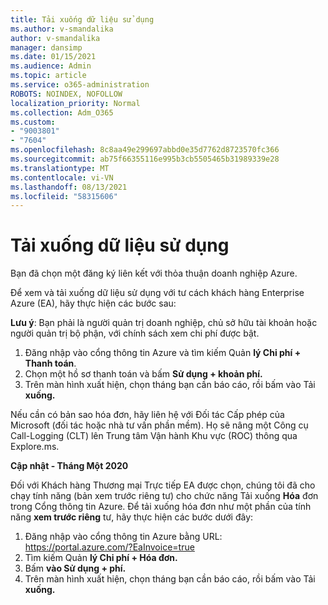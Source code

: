 ```yaml
---
title: Tải xuống dữ liệu sử dụng
ms.author: v-smandalika
author: v-smandalika
manager: dansimp
ms.date: 01/15/2021
ms.audience: Admin
ms.topic: article
ms.service: o365-administration
ROBOTS: NOINDEX, NOFOLLOW
localization_priority: Normal
ms.collection: Adm_O365
ms.custom:
- "9003801"
- "7604"
ms.openlocfilehash: 8c8aa49e299697abbd0e35d7762d8723570fc366
ms.sourcegitcommit: ab75f66355116e995b3cb5505465b31989339e28
ms.translationtype: MT
ms.contentlocale: vi-VN
ms.lasthandoff: 08/13/2021
ms.locfileid: "58315606"
---
```

# <a name="download-usage-data"></a>Tải xuống dữ liệu sử dụng

Bạn đã chọn một đăng ký liên kết với thỏa thuận doanh nghiệp Azure.

Để xem và tải xuống dữ liệu sử dụng với tư cách khách hàng Enterprise Azure (EA), hãy thực hiện các bước sau:

**Lưu ý**: Bạn phải là người quản trị doanh nghiệp, chủ sở hữu tài khoản hoặc người quản trị bộ phận, với chính sách xem chi phí được bật. 

1. Đăng nhập vào cổng thông tin Azure và tìm kiếm Quản **lý Chi phí + Thanh toán**.
2. Chọn một hồ sơ thanh toán và bấm **Sử dụng + khoản phí.**
3. Trên màn hình xuất hiện, chọn tháng bạn cần báo cáo, rồi bấm vào Tải **xuống.**

Nếu cần có bản sao hóa đơn, hãy liên hệ với Đối tác Cấp phép của Microsoft (đối tác hoặc nhà tư vấn phần mềm). Họ sẽ nâng một Công cụ Call-Logging (CLT) lên Trung tâm Vận hành Khu vực (ROC) thông qua Explore.ms.

**Cập nhật - Tháng Một 2020**

Đối với Khách hàng Thương mại Trực tiếp EA được chọn, chúng tôi đã cho chạy tính năng (bản xem trước riêng tư) cho chức năng Tải xuống **Hóa** đơn trong Cổng thông tin Azure. Để tải xuống hóa đơn như một phần của tính năng **xem trước riêng** tư, hãy thực hiện các bước dưới đây:

1. Đăng nhập vào cổng thông tin Azure bằng URL: https://portal.azure.com/?EaInvoice=true 
2. Tìm kiếm Quản **lý Chi phí + Hóa đơn.** 
3. Bấm **vào Sử dụng + phí.** 
4. Trên màn hình xuất hiện, chọn tháng bạn cần báo cáo, rồi bấm vào Tải **xuống.**